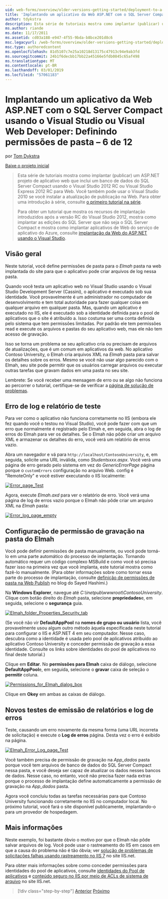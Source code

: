 ```yaml
---
uid: web-forms/overview/older-versions-getting-started/deployment-to-a-hosting-provider/deployment-to-a-hosting-provider-setting-folder-permissions-6-of-12
title: 'Implantando um aplicativo da Web ASP.NET com o SQL Server Compact usando o Visual Studio ou Visual Web Developer: Definindo permissões de pasta - 6 das 12 | Microsoft Docs'
author: tdykstra
description: Esta série de tutoriais mostra como implantar (publicar) um ASP.NET projeto de aplicativo web que inclui um banco de dados do SQL Server Compact usando o Visual Stu...
ms.author: riande
ms.date: 11/17/2011
ms.assetid: cd03a188-e947-4f55-9bda-b8bce201d8c6
msc.legacyurl: /web-forms/overview/older-versions-getting-started/deployment-to-a-hosting-provider/deployment-to-a-hosting-provider-setting-folder-permissions-6-of-12
msc.type: authoredcontent
ms.openlocfilehash: 81d5107c7e25a10218d13175c47913c94e9ab3fd
ms.sourcegitcommit: 24b1f6decbb17bb22a45166e5fdb0845c65af498
ms.translationtype: MT
ms.contentlocale: pt-BR
ms.lasthandoff: 03/01/2019
ms.locfileid: "57061183"
---
```

<a name="deploying-an-aspnet-web-application-with-sql-server-compact-using-visual-studio-or-visual-web-developer-setting-folder-permissions---6-of-12"></a>Implantando um aplicativo da Web ASP.NET com o SQL Server Compact usando o Visual Studio ou Visual Web Developer: Definindo permissões de pasta – 6 de 12
====================
por [Tom Dykstra](https://github.com/tdykstra)

[Baixe o projeto inicial](http://code.msdn.microsoft.com/Deploying-an-ASPNET-Web-4e31366b)

> Esta série de tutoriais mostra como implantar (publicar) um ASP.NET projeto de aplicativo web que inclui um banco de dados do SQL Server Compact usando o Visual Studio 2012 RC ou Visual Studio Express 2012 RC para Web. Você também pode usar o Visual Studio 2010 se você instalar a atualização de publicação na Web. Para obter uma introdução à série, consulte [o primeiro tutorial na série](deployment-to-a-hosting-provider-introduction-1-of-12.md).
> 
> Para obter um tutorial que mostra os recursos de implantação introduzidos após a versão RC do Visual Studio 2012, mostra como implantar as edições do SQL Server que não seja o SQL Server Compact e mostra como implantar aplicativos de Web do serviço de aplicativo do Azure, consulte [implantação da Web do ASP.NET usando o Visual Studio](../../deployment/visual-studio-web-deployment/introduction.md).


## <a name="overview"></a>Visão geral

Neste tutorial, você define permissões de pasta para o *Elmah* pasta na web implantada do site para que o aplicativo pode criar arquivos de log nessa pasta.

Quando você testa um aplicativo web no Visual Studio usando o Visual Studio Development Server (Cassini), o aplicativo é executado sob sua identidade. Você provavelmente é um administrador no computador de desenvolvimento e tem total autoridade para fazer qualquer coisa em qualquer arquivo em qualquer pasta. Mas, quando um aplicativo é executado no IIS, ele é executado sob a identidade definida para o pool de aplicativos que o site é atribuído a. Isso costuma ser uma conta definida pelo sistema que tem permissões limitadas. Por padrão ele tem permissões read e execute os arquivos e pastas do seu aplicativo web, mas ele não tem acesso de gravação.

Isso se torna um problema se seu aplicativo cria ou precisam de arquivos de atualizações, que é um comum em aplicativos da web. No aplicativo Contoso University, o Elmah cria arquivos XML na *Elmah* pasta para salvar os detalhes sobre os erros. Mesmo se você não usar algo parecido com o Elmah, seu site pode permitir que os usuários carregar arquivos ou executar outras tarefas que gravam dados em uma pasta no seu site.

Lembrete: Se você receber uma mensagem de erro ou se algo não funciona ao percorrer o tutorial, certifique-se de verificar a [página de solução de problemas](deployment-to-a-hosting-provider-creating-and-installing-deployment-packages-12-of-12.md).

## <a name="testing-error-logging-and-reporting"></a>Erro de log e relatório de teste

Para ver como o aplicativo não funciona corretamente no IIS (embora ele fez quando você o testou no Visual Studio), você pode fazer com que um erro que normalmente é registrado pelo Elmah e, em seguida, abra o log de erros do Elmah para ver os detalhes. Se o Elmah não pôde criar um arquivo XML e armazenar os detalhes do erro, você verá um relatório de erros vazio.

Abra um navegador e vá para `http://localhost/ContosoUniversity`, e, em seguida, solicite uma URL inválida, como *Studentsxxx.aspx*. Você verá uma página de erro gerado pelo sistema em vez do *GenericErrorPage* página porque o `customErrors` configuração no arquivo Web. config é "RemoteOnly" e você estiver executando o IIS localmente:

[![Error_page_Test](deployment-to-a-hosting-provider-setting-folder-permissions-6-of-12/_static/image2.png)](deployment-to-a-hosting-provider-setting-folder-permissions-6-of-12/_static/image1.png)

Agora, execute *Elmah.axd* para ver o relatório de erro. Você verá uma página de log de erros vazio porque o Elmah não pôde criar um arquivo XML na *Elmah* pasta:

[![Error_log_page_empty](deployment-to-a-hosting-provider-setting-folder-permissions-6-of-12/_static/image4.png)](deployment-to-a-hosting-provider-setting-folder-permissions-6-of-12/_static/image3.png)

## <a name="setting-write-permission-on-the-elmah-folder"></a>Configuração de permissão de gravação na pasta do Elmah

Você pode definir permissões de pasta manualmente, ou você pode torná-lo em uma parte automático do processo de implantação. Tornando automático requer um código complexo MSBuild e como você só precisa fazer isso na primeira vez que você implanta, este tutorial mostra como fazê-lo manualmente. (Para obter informações sobre como tornar essa parte do processo de implantação, consulte [definição de permissões de pasta na Web Publish](http://sedodream.com/2011/11/08/SettingFolderPermissionsOnWebPublish.aspx) no blog do Sayed Hashimi.)

Na **Windows Explorer**, navegue até *C:\inetpub\wwwroot\ContosoUniversity*. Clique com botão direito do *Elmah* pasta, selecione **propriedades**e, em seguida, selecione o **segurança** guia.

[![Elmah_folder_Properties_Security_tab](deployment-to-a-hosting-provider-setting-folder-permissions-6-of-12/_static/image6.png)](deployment-to-a-hosting-provider-setting-folder-permissions-6-of-12/_static/image5.png)

(Se você não vir **DefaultAppPool** na **nomes de grupo ou usuário** lista, você provavelmente usou algum outro método àquela especificada neste tutorial para configurar o IIS e ASP.NET 4 em seu computador. Nesse caso, descubra como a identidade é usada pelo pool de aplicativos atribuído ao aplicativo Contoso University e conceder permissão de gravação a essa identidade. Consulte os links sobre identidades do pool de aplicativos no final deste tutorial.)

Clique em **Editar**. No **permissões para Elmah** caixa de diálogo, selecione **DefaultAppPool**e, em seguida, selecione o **gravar** caixa de seleção o **permitir** coluna.

[![Permissions_for_Elmah_dialog_box](deployment-to-a-hosting-provider-setting-folder-permissions-6-of-12/_static/image8.png)](deployment-to-a-hosting-provider-setting-folder-permissions-6-of-12/_static/image7.png)

Clique em **Okey** em ambas as caixas de diálogo.

## <a name="retesting-error-logging-and-reporting"></a>Novos testes de emissão de relatórios e log de erros

Teste, causando um erro novamente da mesma forma (uma URL incorreta de solicitação) e execute o **Log de erros** página. Desta vez o erro é exibido na página.

[![Elmah_Error_Log_page_Test](deployment-to-a-hosting-provider-setting-folder-permissions-6-of-12/_static/image10.png)](deployment-to-a-hosting-provider-setting-folder-permissions-6-of-12/_static/image9.png)

Você também precisa de permissão de gravação na *App\_dados* pasta porque você tem arquivos de banco de dados do SQL Server Compact nessa pasta, e você deseja ser capaz de atualizar os dados nesses bancos de dados. Nesse caso, no entanto, você não precisa fazer nada extras porque o processo de implantação define automaticamente a permissão de gravação na *App\_dados* pasta.

Agora você concluiu todas as tarefas necessárias para que Contoso University funcionando corretamente no IIS no computador local. No próximo tutorial, você fará o site disponível publicamente, implantando-o para um provedor de hospedagem.

## <a name="more-information"></a>Mais informações

Neste exemplo, foi bastante óbvio o motivo por que o Elmah não pôde salvar arquivos de log. Você pode usar o rastreamento do IIS em casos em que a causa do problema não é tão óbvia; ver [solução de problemas de solicitações falhas usando rastreamento no IIS 7](https://www.iis.net/learn/troubleshoot/using-failed-request-tracing/troubleshooting-failed-requests-using-tracing-in-iis) no site IIS.net.

Para obter mais informações sobre como conceder permissões para identidades do pool de aplicativos, consulte [identidades do Pool de aplicativos](https://www.iis.net/learn/manage/configuring-security/application-pool-identities) e [conteúdo seguro no IIS por meio de ACLs de sistema de arquivo](https://www.iis.net/learn/get-started/planning-for-security/secure-content-in-iis-through-file-system-acls) no site IIS.net.

> [!div class="step-by-step"]
> [Anterior](deployment-to-a-hosting-provider-deploying-to-iis-as-a-test-environment-5-of-12.md)
> [Próximo](deployment-to-a-hosting-provider-deploying-to-the-production-environment-7-of-12.md)
